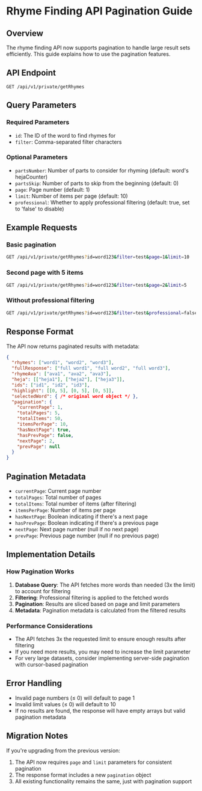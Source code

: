 # Rhyme Finding API Pagination Guide

## Overview

The rhyme finding API now supports pagination to handle large result sets efficiently. This guide explains how to use the pagination features.

## API Endpoint

```
GET /api/v1/private/getRhymes
```

## Query Parameters

### Required Parameters
- `id`: The ID of the word to find rhymes for
- `filter`: Comma-separated filter characters

### Optional Parameters
- `partsNumber`: Number of parts to consider for rhyming (default: word's hejaCounter)
- `partsSkip`: Number of parts to skip from the beginning (default: 0)
- `page`: Page number (default: 1)
- `limit`: Number of items per page (default: 10)
- `professional`: Whether to apply professional filtering (default: true, set to 'false' to disable)

## Example Requests

### Basic pagination
```bash
GET /api/v1/private/getRhymes?id=word123&filter=test&page=1&limit=10
```

### Second page with 5 items
```bash
GET /api/v1/private/getRhymes?id=word123&filter=test&page=2&limit=5
```

### Without professional filtering
```bash
GET /api/v1/private/getRhymes?id=word123&filter=test&professional=false&page=1&limit=20
```

## Response Format

The API now returns paginated results with metadata:

```json
{
  "rhymes": ["word1", "word2", "word3"],
  "fullResponse": ["full word1", "full word2", "full word3"],
  "rhymeAva": ["ava1", "ava2", "ava3"],
  "heja": [["heja1"], ["heja2"], ["heja3"]],
  "ids": ["id1", "id2", "id3"],
  "highlight": [[0, 5], [0, 5], [0, 5]],
  "selectedWord": { /* original word object */ },
  "pagination": {
    "currentPage": 1,
    "totalPages": 5,
    "totalItems": 50,
    "itemsPerPage": 10,
    "hasNextPage": true,
    "hasPrevPage": false,
    "nextPage": 2,
    "prevPage": null
  }
}
```

## Pagination Metadata

- `currentPage`: Current page number
- `totalPages`: Total number of pages
- `totalItems`: Total number of items (after filtering)
- `itemsPerPage`: Number of items per page
- `hasNextPage`: Boolean indicating if there's a next page
- `hasPrevPage`: Boolean indicating if there's a previous page
- `nextPage`: Next page number (null if no next page)
- `prevPage`: Previous page number (null if no previous page)

## Implementation Details

### How Pagination Works

1. **Database Query**: The API fetches more words than needed (3x the limit) to account for filtering
2. **Filtering**: Professional filtering is applied to the fetched words
3. **Pagination**: Results are sliced based on page and limit parameters
4. **Metadata**: Pagination metadata is calculated from the filtered results

### Performance Considerations

- The API fetches 3x the requested limit to ensure enough results after filtering
- If you need more results, you may need to increase the limit parameter
- For very large datasets, consider implementing server-side pagination with cursor-based pagination

## Error Handling

- Invalid page numbers (≤ 0) will default to page 1
- Invalid limit values (≤ 0) will default to 10
- If no results are found, the response will have empty arrays but valid pagination metadata

## Migration Notes

If you're upgrading from the previous version:

1. The API now requires `page` and `limit` parameters for consistent pagination
2. The response format includes a new `pagination` object
3. All existing functionality remains the same, just with pagination support

